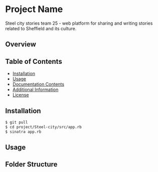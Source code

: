 # Project Name
Steel city stories team 25 - web platform for sharing and writing stories related to Sheffield and its culture.

## Overview


## Table of Contents

- [Installation](#installation)
- [Usage](#usage)
- [Documentation Contents](#documentation-contents)
- [Additional Information](#additional-information)
- [License](#license)

## Installation
```bash
$ git pull
$ cd project/Steel-city/src/app.rb
$ sinatra app.rb
```
## Usage


## Folder Structure
